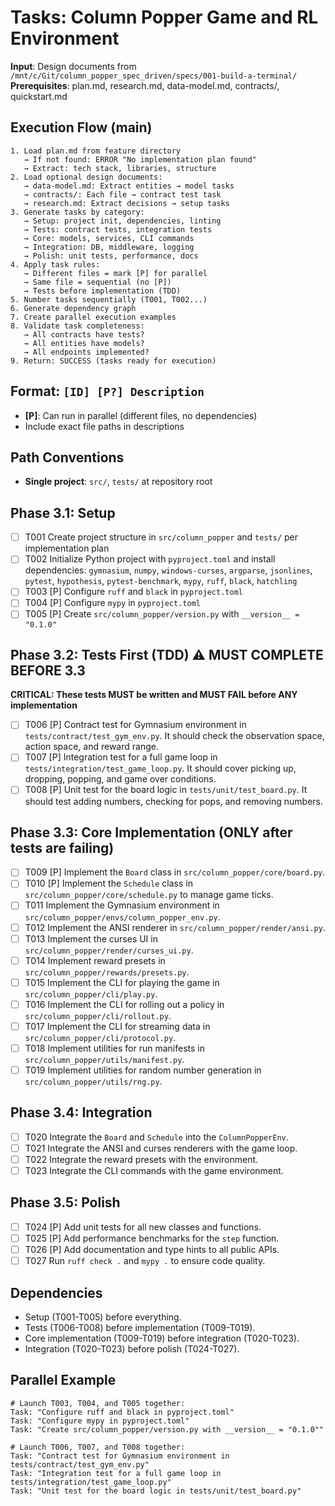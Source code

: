 # Tasks: Column Popper Game and RL Environment

**Input**: Design documents from `/mnt/c/Git/column_popper_spec_driven/specs/001-build-a-terminal/`
**Prerequisites**: plan.md, research.md, data-model.md, contracts/, quickstart.md

## Execution Flow (main)
```
1. Load plan.md from feature directory
   → If not found: ERROR "No implementation plan found"
   → Extract: tech stack, libraries, structure
2. Load optional design documents:
   → data-model.md: Extract entities → model tasks
   → contracts/: Each file → contract test task
   → research.md: Extract decisions → setup tasks
3. Generate tasks by category:
   → Setup: project init, dependencies, linting
   → Tests: contract tests, integration tests
   → Core: models, services, CLI commands
   → Integration: DB, middleware, logging
   → Polish: unit tests, performance, docs
4. Apply task rules:
   → Different files = mark [P] for parallel
   → Same file = sequential (no [P])
   → Tests before implementation (TDD)
5. Number tasks sequentially (T001, T002...)
6. Generate dependency graph
7. Create parallel execution examples
8. Validate task completeness:
   → All contracts have tests?
   → All entities have models?
   → All endpoints implemented?
9. Return: SUCCESS (tasks ready for execution)
```

## Format: `[ID] [P?] Description`
- **[P]**: Can run in parallel (different files, no dependencies)
- Include exact file paths in descriptions

## Path Conventions
- **Single project**: `src/`, `tests/` at repository root

## Phase 3.1: Setup
- [ ] T001 Create project structure in `src/column_popper` and `tests/` per implementation plan
- [ ] T002 Initialize Python project with `pyproject.toml` and install dependencies: `gymnasium`, `numpy`, `windows-curses`, `argparse`, `jsonlines`, `pytest`, `hypothesis`, `pytest-benchmark`, `mypy`, `ruff`, `black`, `hatchling`
- [ ] T003 [P] Configure `ruff` and `black` in `pyproject.toml`
- [ ] T004 [P] Configure `mypy` in `pyproject.toml`
- [ ] T005 [P] Create `src/column_popper/version.py` with `__version__ = "0.1.0"`

## Phase 3.2: Tests First (TDD) ⚠️ MUST COMPLETE BEFORE 3.3
**CRITICAL: These tests MUST be written and MUST FAIL before ANY implementation**
- [ ] T006 [P] Contract test for Gymnasium environment in `tests/contract/test_gym_env.py`. It should check the observation space, action space, and reward range.
- [ ] T007 [P] Integration test for a full game loop in `tests/integration/test_game_loop.py`. It should cover picking up, dropping, popping, and game over conditions.
- [ ] T008 [P] Unit test for the board logic in `tests/unit/test_board.py`. It should test adding numbers, checking for pops, and removing numbers.

## Phase 3.3: Core Implementation (ONLY after tests are failing)
- [ ] T009 [P] Implement the `Board` class in `src/column_popper/core/board.py`.
- [ ] T010 [P] Implement the `Schedule` class in `src/column_popper/core/schedule.py` to manage game ticks.
- [ ] T011 Implement the Gymnasium environment in `src/column_popper/envs/column_popper_env.py`.
- [ ] T012 Implement the ANSI renderer in `src/column_popper/render/ansi.py`.
- [ ] T013 Implement the curses UI in `src/column_popper/render/curses_ui.py`.
- [ ] T014 Implement reward presets in `src/column_popper/rewards/presets.py`.
- [ ] T015 Implement the CLI for playing the game in `src/column_popper/cli/play.py`.
- [ ] T016 Implement the CLI for rolling out a policy in `src/column_popper/cli/rollout.py`.
- [ ] T017 Implement the CLI for streaming data in `src/column_popper/cli/protocol.py`.
- [ ] T018 Implement utilities for run manifests in `src/column_popper/utils/manifest.py`.
- [ ] T019 Implement utilities for random number generation in `src/column_popper/utils/rng.py`.

## Phase 3.4: Integration
- [ ] T020 Integrate the `Board` and `Schedule` into the `ColumnPopperEnv`.
- [ ] T021 Integrate the ANSI and curses renderers with the game loop.
- [ ] T022 Integrate the reward presets with the environment.
- [ ] T023 Integrate the CLI commands with the game environment.

## Phase 3.5: Polish
- [ ] T024 [P] Add unit tests for all new classes and functions.
- [ ] T025 [P] Add performance benchmarks for the `step` function.
- [ ] T026 [P] Add documentation and type hints to all public APIs.
- [ ] T027 Run `ruff check .` and `mypy .` to ensure code quality.

## Dependencies
- Setup (T001-T005) before everything.
- Tests (T006-T008) before implementation (T009-T019).
- Core implementation (T009-T019) before integration (T020-T023).
- Integration (T020-T023) before polish (T024-T027).

## Parallel Example
```
# Launch T003, T004, and T005 together:
Task: "Configure ruff and black in pyproject.toml"
Task: "Configure mypy in pyproject.toml"
Task: "Create src/column_popper/version.py with __version__ = "0.1.0""

# Launch T006, T007, and T008 together:
Task: "Contract test for Gymnasium environment in tests/contract/test_gym_env.py"
Task: "Integration test for a full game loop in tests/integration/test_game_loop.py"
Task: "Unit test for the board logic in tests/unit/test_board.py"
```

```